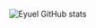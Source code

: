 ![Eyuel GitHub stats](https://github-readme-stats.vercel.app/api?username=joelorbit&theme=midnight-purple&show_icons=true)
